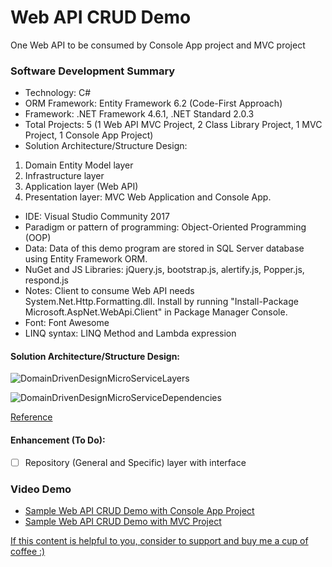 # Web API CRUD Demo

One Web API to be consumed by Console App project and MVC project

### Software Development Summary
- Technology: C#
- ORM Framework: Entity Framework 6.2 (Code-First Approach)
- Framework: .NET Framework 4.6.1, .NET Standard 2.0.3
- Total Projects: 5 (1 Web API MVC Project, 2 Class Library Project, 1 MVC Project, 1 Console App Project)
- Solution Architecture/Structure Design: 
1. Domain Entity Model layer
2. Infrastructure layer 
3. Application layer (Web API)
4. Presentation layer: MVC Web Application and Console App.
- IDE: Visual Studio Community 2017
- Paradigm or pattern of programming: Object-Oriented Programming (OOP)
- Data: Data of this demo program are stored in SQL Server database using Entity Framework ORM.
- NuGet and JS Libraries: jQuery.js, bootstrap.js,  alertify.js, Popper.js, respond.js
- Notes: Client to consume Web API needs System.Net.Http.Formatting.dll. Install by running "Install-Package Microsoft.AspNet.WebApi.Client" in Package Manager Console.
- Font: Font Awesome
- LINQ syntax: LINQ Method and Lambda expression

#### Solution Architecture/Structure Design:
![DomainDrivenDesignMicroServiceLayers](https://user-images.githubusercontent.com/21274590/55128855-0edb5700-5150-11e9-9ea1-58d45c353dff.png)

![DomainDrivenDesignMicroServiceDependencies](https://user-images.githubusercontent.com/21274590/55128850-0aaf3980-5150-11e9-89e2-148c3f1a8b15.png)

[Reference](https://docs.microsoft.com/en-us/dotnet/standard/microservices-architecture/microservice-ddd-cqrs-patterns/ddd-oriented-microservice)

#### Enhancement (To Do):
- [ ] Repository (General and Specific) layer with interface

### Video Demo
- [Sample Web API CRUD Demo with Console App Project](https://youtu.be/Zm0Jtel_n0k)
- [Sample Web API CRUD Demo with MVC Project](https://youtu.be/GUwu5k1ZLD4)

[If this content is helpful to you, consider to support and buy me a cup of coffee :) ](https://ko-fi.com/V7V2PN67)
